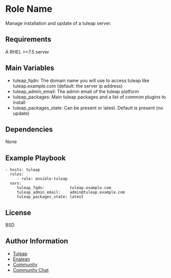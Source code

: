 Role Name
=========

Manage installation and update of a tuleap server.

Requirements
------------

A RHEL >=7.5 server

Main Variables
--------------

- tuleap_fqdn:           The domain name you will use to access tuleap like tuleap.example.com (default: the server ip address)
- tuleap_admin_email:    The admin email of the tuleap platform
- tuleap_packages:       Main tuleap packages and a list of common plugins to install
- tuleap_packages_state: Can be present or latest. Default is present (no update)

Dependencies
------------

None

Example Playbook
----------------

    - hosts: tuleap
      roles:
         - role: ansible-tuleap
      vars:
         tuleap_fqdn:           tuleap.example.com
         tuleap_admin_email:    admin@tuleap.example.com
         tuleap_packages_state: latest

License
-------

BSD

Author Information
------------------

- [Tuleap](https://www.tuleap.org)
- [Enalean](https://www.enalean.com)
- [Community](https://www.tuleap.net)
- [Community Chat](https://chat.tuleap.org)
